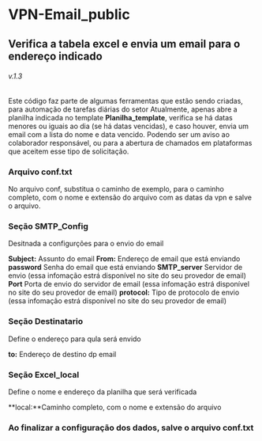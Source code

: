 # VPN-Email_public
## Verifica a tabela excel e envia um email para o endereço indicado ##
###### v.1.3 ######

Este código faz parte de algumas ferramentas que estão sendo criadas, para automação de tarefas diárias do setor
Atualmente, apenas abre a planilha indicada no template **Planilha_template**, verifica se há datas menores ou iguais ao dia (se há datas vencidas), e caso houver, envia um email com a lista do nome e data vencido.
Podendo ser um aviso ao colaborador responsável, ou para a abertura de chamados em plataformas que aceitem esse tipo de solicitação.

### Arquivo conf.txt ###
No arquivo conf, substitua o caminho de exemplo, para o caminho completo, com o nome e extensão do arquivo com as datas da vpn e salve o arquivo.

### Seção SMTP_Config ###
Desitnada a configurções para o envio do email

**Subject:** Assunto do email
**From:** Endereço de email que está enviando
**password** Senha do email que está enviando
**SMTP_server** Servidor de envio (essa infomação estrá disponível no site do seu provedor de email)
**Port** Porta de envio do servidor de email (essa infomação estrá disponível no site do seu provedor de email)
**protocol:** Tipo de protocolo de envio (essa infomação estrá disponível no site do seu provedor de email)

### Seção Destinatario ###
Define o endereço para qula será envido

**to:** Endereço de destino dp email

### Seção Excel_local ###
Define o nome e endereço da planilha que será verificada

**local:**Caminho completo, com o nome e extensão do arquivo


### Ao finalizar a configuração dos dados, salve o arquivo conf.txt ###
